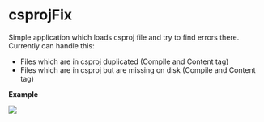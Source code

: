 # csprojFix
Simple application which loads csproj file and try to find errors there.
Currently can handle this:
* Files which are in csproj duplicated (Compile and Content tag)
* Files which are in csproj but are missing on disk (Compile and Content tag)

**Example**

<img src="http://files.janbares.cz/csprojfix.jpg" />
